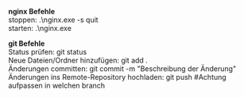 
**nginx Befehle**  
stoppen: .\nginx.exe -s quit  
starten: .\nginx.exe  


**git Befehle**  
Status prüfen: git status  
Neue Dateien/Ordner hinzufügen: git add .  
Änderungen committen: git commit -m "Beschreibung der Änderung"  
Änderungen ins Remote-Repository hochladen: git push #Achtung aufpassen in welchen branch  

